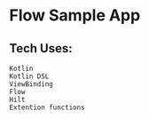 # Flow Sample App

## Tech Uses:
    Kotlin
    Kotlin DSL
    ViewBinding
    Flow
    Hilt
    Extention functions
